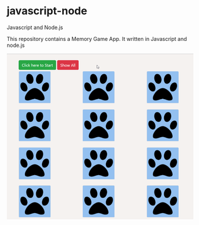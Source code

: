 # javascript-node
Javascript and Node.js

This repository contains a Memory Game App. It written in Javascript and node.js

![alt text](https://github.com/elainegui/javascript-node/blob/main/ScreenshotsApp/Memory%20Game-screen1.png?raw=true)

